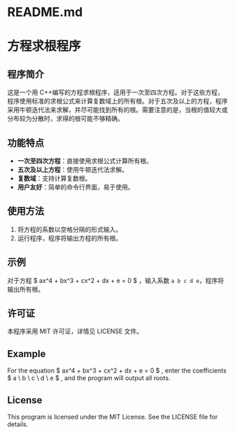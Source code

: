 # README.md

# 方程求根程序

## 程序简介

这是一个用 C++编写的方程求根程序，适用于一次至四次方程。对于这些方程，程序使用标准的求根公式来计算复数域上的所有根。对于五次及以上的方程，程序采用牛顿迭代法来求解，并尽可能找到所有的根。需要注意的是，当根的值较大或分布较为分散时，求得的根可能不够精确。

## 功能特点

- **一次至四次方程**：直接使用求根公式计算所有根。
- **五次及以上方程**：使用牛顿迭代法求解。
- **复数域**：支持计算复数根。
- **用户友好**：简单的命令行界面，易于使用。

## 使用方法

1. 将方程的系数以空格分隔的形式输入。
2. 运行程序，程序将输出方程的所有根。

## 示例

对于方程  $ ax^4 + bx^3 + cx^2 + dx + e = 0 $ ，输入系数 `a b c d e`，程序将输出所有根。

## 许可证

本程序采用 MIT 许可证，详情见 LICENSE 文件。

## Example
For the equation  $ ax^4 + bx^3 + cx^2 + dx + e = 0 $ , enter the coefficients  $ a \ b \ c \ d \ e $ , and the program will output all roots.

## License
This program is licensed under the MIT License. See the LICENSE file for details.
